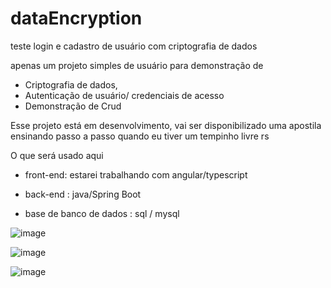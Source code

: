 # dataEncryption
teste login e cadastro de usuário com criptografia de dados

apenas um projeto  simples de usuário para demonstração de 
- Criptografia de dados,
- Autenticação  de usuário/ credenciais de acesso 
- Demonstração de Crud

Esse projeto está em desenvolvimento,  vai ser disponibilizado uma apostila ensinando passo a passo quando eu tiver um tempinho livre rs 

O que será usado aqui 
- front-end: estarei trabalhando com angular/typescript 

- back-end : java/Spring Boot 
- base de banco de dados : sql / mysql 



![image](https://github.com/fernandacorreasz/dataEncryption/assets/81102579/99b0f7e2-87ef-4774-896b-608df520e700)

![image](https://github.com/fernandacorreasz/dataEncryption/assets/81102579/57a43dd3-85fc-484b-bb18-46e639489276)

![image](https://github.com/fernandacorreasz/dataEncryption/assets/81102579/3bd39f24-a01b-4499-872a-e73b37996fc5)
